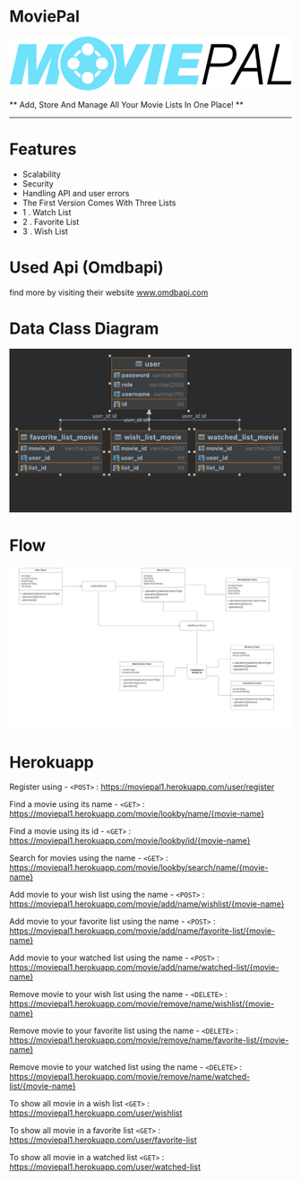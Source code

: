 # MoviePal

![](movie-pal-logo-black.png)

** Add, Store And Manage All Your Movie Lists In One Place!
**

------------


# Features

- Scalability
- Security
- Handling API and user errors 
- The First Version Comes With Three Lists
- 
   1 . Watch List
- 
   2 . Favorite  List
- 
   3 . Wish List

# Used Api (Omdbapi)
find more by visiting their website
www.omdbapi.com
   
# Data Class Diagram 
![](MoviePal-class-diagram.png)

# Flow
![](MoviePaL-Flow.svg)

# Herokuapp


Register using  - `<POST>` : <https://moviepal1.herokuapp.com/user/register>

Find a movie using its name - `<GET>` : <https://moviepal1.herokuapp.com/movie/lookby/name/{movie-name}>

Find a movie using its id - `<GET>` : <https://moviepal1.herokuapp.com/movie/lookby/id/{movie-name}>

Search for movies using the name - `<GET>` : <https://moviepal1.herokuapp.com/movie/lookby/search/name/{movie-name}>


Add movie to your wish list using the name  - `<POST>` : <https://moviepal1.herokuapp.com/movie/add/name/wishlist/{movie-name}>

Add movie to your favorite list using the name  - `<POST>` : <https://moviepal1.herokuapp.com/movie/add/name/favorite-list/{movie-name}>

Add movie to your watched list using the name  - `<POST>` : <https://moviepal1.herokuapp.com/movie/add/name/watched-list/{movie-name}>

Remove movie to your wish list using the name  - `<DELETE>` : <https://moviepal1.herokuapp.com/movie/remove/name/wishlist/{movie-name}>

Remove movie to your favorite list using the name  - `<DELETE>` : <https://moviepal1.herokuapp.com/movie/remove/name/favorite-list/{movie-name}>

Remove movie to your watched list using the name  - `<DELETE>` : <https://moviepal1.herokuapp.com/movie/remove/name/watched-list/{movie-name}>


To show all movie in a wish list
`<GET>` : <https://moviepal1.herokuapp.com/user/wishlist>

To show all movie in a favorite list
`<GET>` : <https://moviepal1.herokuapp.com/user/favorite-list>

To show all movie in a watched list
`<GET>` : <https://moviepal1.herokuapp.com/user/watched-list>

